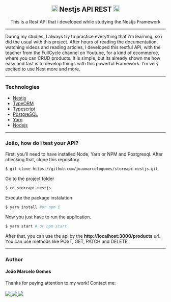 <h2 align="center"> <img src="https://seeklogo.com/images/N/nestjs-logo-09342F76C0-seeklogo.com.png" width="20px"/> Nestjs API REST <img src="https://seeklogo.com/images/N/nestjs-logo-09342F76C0-seeklogo.com.png" width="20px" style="transform: scaleX(-1)"/>  </h2> 
<p align="center"> This is a Rest API that i developed while studying the Nestjs Framework</p>
<hr/>
<p>  During my studies, I always try to practice everything that i'm learning, so i did the usual with this project. After hours of reading the documentation, watching videos and reading articles, I developed this restful API, with the teacher from the FullCycle channel on Youtube, for a kind of ecommerce, where you can CRUD products. It is simple, but its already shown me how easy and fast is to develop things with this powerful Framework. I'm very excited to use Nest more and more.
</p>

<hr/>

<h3>Technologies</h3>
<ul>
<li><a href="https://nestjs.com/"> Nestjs </a></li>
<li><a href="https://typeorm.io/#/"> TypeORM </a></li>
<li><a href="https://www.typescriptlang.org/"> Typescript </a></li>
<li><a href="https://www.postgresql.org/"> PostgreSQL </a></li>
<li><a href="https://yarnpkg.com/"> Yarn </a></li>
<li><a href="https://nodejs.org/en/"> Nodejs </a></li>
</ul>

<hr/>

<h3>João, how do i test your API?</h3>

First, you'll need to have installed Node, Yarn or NPM and Postgresql. After checking that, clone this repository

```bash
$ git clone https://github.com/joaomarcelogomes/storeapi-nestjs.git
```
Go to the project folder
```bash
$ cd storeapi-nestjs
```
Execute the package instalation
```bash
$ yarn install #or npm i
```
Now you just have to run the application.
```bash
$ yarn start # or npm start
```
After that, you can use the api by the <b>http://localhost:3000/products</b> url. You can use methods like POST, GET, PATCH and DELETE.

<hr/>

<h3> Author </h3>

<h4> João Marcelo Gomes </h4> 
Thanks for paying attention to my work! Contact me: 
<br/>
<br/>
<a href="https://twitter.com/joaomgomes_"> <img src="https://img.shields.io/badge/Twitter-1DA1F2?style=for-the-badge&logo=twitter&logoColor=white"/> </a>
<a href="https://linkedin.com/in/joaomarcelosgomes"> <img src="https://img.shields.io/badge/LinkedIn-0077B5?style=for-the-badge&logo=linkedin&logoColor=white"/> </a>
<a href="joaomarcelosgomes@gmail.com"> <img src="https://img.shields.io/badge/joaomarcelosgomes@gmail.com-D14836?style=for-the-badge&logo=gmail&logoColor=white"/> </a>
